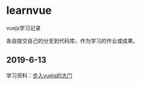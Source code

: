 # learnvue

vuejs学习记录

各自提交自己的分支到代码库，作为学习的作业或成果。

## 2019-6-13
学习资料：[步入vuejs的大门](https://jspang.com/posts/2017/02/23/vue2-1.html)

